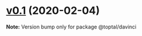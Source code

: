 # [v0.1](https://github.com/toptal/davinci/compare/@toptal/davinci@0.1.0-alpha.87...@toptal/davinci@0.1.0-alpha.88) (2020-02-04)

**Note:** Version bump only for package @toptal/davinci
